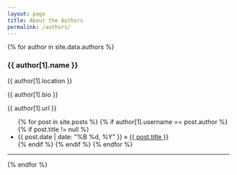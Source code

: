 ```yaml
---
layout: page
title: About the Authors
permalink: /authors/
---
```


<div id="authors">
{% for author in site.data.authors %}
<h3 id="{{ username }}">{{ author[1].name }}</h3>
<p id="{{ username }}">{{ author[1].location }}</p>
<p id="{{ username }}">{{ author[1].bio }}</p>
<p id="{{ username }}">{{ author[1].url }}</p>
<ul class="posts">
{% for post in site.posts %}
{% if author[1].username == post.author %}
{% if post.title != null %}
<li itemscope><span class="entry-date"><time datetime="{{ post.date | date_to_xmlschema }}" itemprop="datePublished">{{ post.date | date: "%B %d, %Y" }}</time></span> &raquo; <a href="{{ site.baseurl }}{{ post.url | remove: '/'}}">{{ post.title }}</a></li>
{% endif %}
{% endif %}
{% endfor %}
</ul>
<hr>
{% endfor %}
</div>
